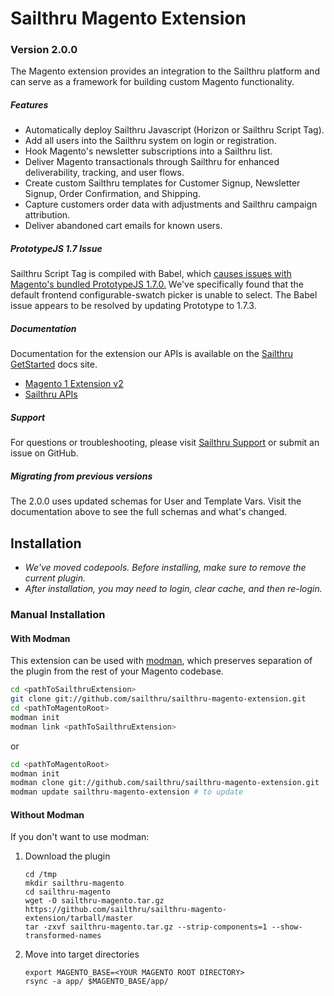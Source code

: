 # Sailthru Magento Extension
### Version 2.0.0

The Magento extension provides an integration to the Sailthru platform and can serve as a framework for building custom Magento functionality. 

##### Features
- Automatically deploy Sailthru Javascript (Horizon or Sailthru Script Tag).
- Add all users into the Sailthru system on login or registration.
- Hook Magento's newsletter subscriptions into a Sailthru list.
- Deliver Magento transactionals through Sailthru for enhanced deliverability, tracking, and user flows.
- Create custom Sailthru templates for Customer Signup, Newsletter Signup, Order Confirmation, and Shipping.
- Capture customers order data with adjustments and Sailthru campaign attribution.
- Deliver abandoned cart emails for known users.

##### PrototypeJS 1.7 Issue
Sailthru Script Tag is compiled with Babel, which [causes issues with Magento's bundled PrototypeJS 1.7.0.][1] We've specifically found that the default frontend configurable-swatch picker is unable to select. The Babel issue appears to be resolved by updating Prototype to 1.7.3.

##### Documentation
Documentation for the extension our APIs is available on the [Sailthru GetStarted][2] docs site.
* [Magento 1 Extension v2][3]
* [Sailthru APIs][4]

##### Support
For questions or troubleshooting, please visit [Sailthru Support][5] or submit an issue on GitHub.

##### Migrating from previous versions
The 2.0.0 uses updated schemas for User and Template Vars. Visit the documentation above to see the full schemas and what's changed.

## Installation 
* *We've moved codepools. Before installing, make sure to remove the current plugin.*
* *After installation, you may need to login, clear cache, and then re-login.*

### Manual Installation

#### With Modman
This extension can be used with [modman][6], which preserves separation of the plugin from the rest of your Magento codebase.


```bash
cd <pathToSailthruExtension>
git clone git://github.com/sailthru/sailthru-magento-extension.git 
cd <pathToMagentoRoot>
modman init
modman link <pathToSailthruExtension>
```
or 
```bash
cd <pathToMagentoRoot>
modman init
modman clone git://github.com/sailthru/sailthru-magento-extension.git 
modman update sailthru-magento-extension # to update
```

#### Without Modman
If you don't want to use modman:
1. Download the plugin
    ```
    cd /tmp
    mkdir sailthru-magento
    cd sailthru-magento
    wget -O sailthru-magento.tar.gz https://github.com/sailthru/sailthru-magento-extension/tarball/master
    tar -zxvf sailthru-magento.tar.gz --strip-components=1 --show-transformed-names
    ```

2. Move into target directories
    ```
    export MAGENTO_BASE=<YOUR MAGENTO ROOT DIRECTORY>
    rsync -a app/ $MAGENTO_BASE/app/
    ```
    
[1]: https://github.com/babel/babel/issues/5518
[2]: https://getstarted.sailthru.com/integrations/magento/magento-extension/
[3]: https://getstarted.sailthru.com/integrations/magento/magento-1-extension-v2/
[4]: https://getstarted.sailthru.com/developers/api-basics/introduction/
[5]: https://sailthru.zendesk.com/hc/en-us
[6]: https://github.com/colinmollenhour/modman


